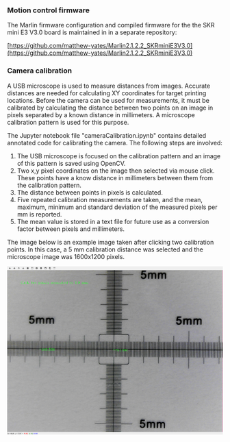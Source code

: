### Motion control firmware

The Marlin firmware configuration and compiled firmware for the the SKR mini E3 V3.0 board is maintained in in a separate repository:

[https://github.com/matthew-yates/Marlin2.1.2.2_SKRminiE3V3.0](https://github.com/matthew-yates/Marlin2.1.2.2_SKRminiE3V3.0)

### Camera calibration

A USB microscope is used to measure distances from images.  Accurate distances are needed for calculating XY coordinates for target printing locations.  Before the camera can be used for measurements, it must be calibrated by calculating the distance between two points on an image in pixels separated by a known distance in millimeters. A microscope calibration pattern is used for this purpose.

The Jupyter notebook file "cameraCalibration.ipynb" contains detailed annotated code for calibrating the camera. The following steps are involved:

1. The USB microscope is focused on the calibration pattern and an image of this pattern is saved using OpenCV. 
2. Two x,y pixel coordinates on the image then selected via mouse click. These points have a know distance in millimeters between them from the calibration pattern.
3. The distance between points in pixels is calculated.
4. Five repeated calibration measurements are taken, and the mean, maximum, minimum and standard deviation of the measured pixels per mm is reported.
5. The mean value is stored in a text file for future use as a conversion factor between pixels and millimeters.

The image below is an example image taken after clicking two calibration points.  In this case, a 5 mm calibration distance was selected and the microscope image was 1600x1200 pixels.

![example calibration image](https://github.com/matthew-yates/NanodropPrinter/blob/main/images/calExample.png)
